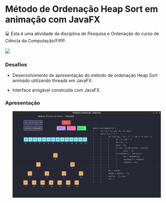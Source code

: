 # Método de Ordenação Heap Sort em animação com JavaFX
<div>
  💻 Esta é uma atividade da disciplina de Pesquisa e Ordenação do curso de Ciência da Computação/FIPP.
</div>
<br>
<img src="https://camo.githubusercontent.com/5f97feb6e92a0e19b11e8902d833328235ee264b4821e3167fdf11f91e31f107/687474703a2f2f696d672e736869656c64732e696f2f7374617469632f76313f6c6162656c3d535441545553266d6573736167653d434f4e434c5549444f26636f6c6f723d475245454e267374796c653d666f722d7468652d6261646765">
<div>
  <h3>Desafios</h3>
  <ul>
    <li><p>Desenvolvimento de apresentação do método de ordenação Heap Sort animado utilizando threads em JavaFX.</p></li>
    <li><p>Interface amigável construída com JavaFX.</p></li>
  </ul>
</div>
<div>
  <h3>Apresentação</h3>
  <ul>
      <img alt="heapsort" src="https://github.com/oliveiradsmatheus/animacaoHeapSort/blob/main/imagens/heapsort.gif?raw=true"e>
  </ul>
</div>
